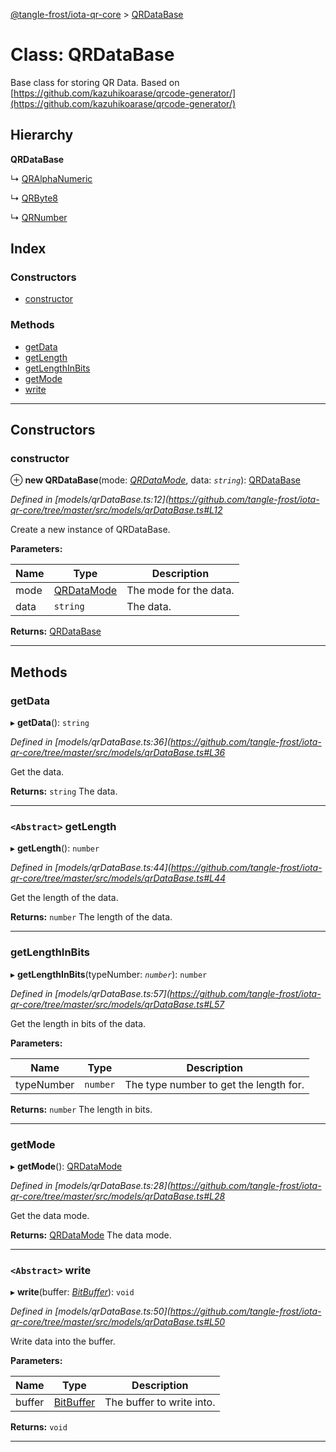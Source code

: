 [@tangle-frost/iota-qr-core](../README.md) > [QRDataBase](../classes/qrdatabase.md)

# Class: QRDataBase

Base class for storing QR Data. Based on [https://github.com/kazuhikoarase/qrcode-generator/](https://github.com/kazuhikoarase/qrcode-generator/)

## Hierarchy

**QRDataBase**

↳  [QRAlphaNumeric](qralphanumeric.md)

↳  [QRByte8](qrbyte8.md)

↳  [QRNumber](qrnumber.md)

## Index

### Constructors

* [constructor](qrdatabase.md#constructor)

### Methods

* [getData](qrdatabase.md#getdata)
* [getLength](qrdatabase.md#getlength)
* [getLengthInBits](qrdatabase.md#getlengthinbits)
* [getMode](qrdatabase.md#getmode)
* [write](qrdatabase.md#write)

---

## Constructors

<a id="constructor"></a>

###  constructor

⊕ **new QRDataBase**(mode: *[QRDataMode](../enums/qrdatamode.md)*, data: *`string`*): [QRDataBase](qrdatabase.md)

*Defined in [models/qrDataBase.ts:12](https://github.com/tangle-frost/iota-qr-core/tree/master/src/models/qrDataBase.ts#L12*

Create a new instance of QRDataBase.

**Parameters:**

| Name | Type | Description |
| ------ | ------ | ------ |
| mode | [QRDataMode](../enums/qrdatamode.md) |  The mode for the data. |
| data | `string` |  The data. |

**Returns:** [QRDataBase](qrdatabase.md)

___

## Methods

<a id="getdata"></a>

###  getData

▸ **getData**(): `string`

*Defined in [models/qrDataBase.ts:36](https://github.com/tangle-frost/iota-qr-core/tree/master/src/models/qrDataBase.ts#L36*

Get the data.

**Returns:** `string`
The data.

___
<a id="getlength"></a>

### `<Abstract>` getLength

▸ **getLength**(): `number`

*Defined in [models/qrDataBase.ts:44](https://github.com/tangle-frost/iota-qr-core/tree/master/src/models/qrDataBase.ts#L44*

Get the length of the data.

**Returns:** `number`
The length of the data.

___
<a id="getlengthinbits"></a>

###  getLengthInBits

▸ **getLengthInBits**(typeNumber: *`number`*): `number`

*Defined in [models/qrDataBase.ts:57](https://github.com/tangle-frost/iota-qr-core/tree/master/src/models/qrDataBase.ts#L57*

Get the length in bits of the data.

**Parameters:**

| Name | Type | Description |
| ------ | ------ | ------ |
| typeNumber | `number` |  The type number to get the length for. |

**Returns:** `number`
The length in bits.

___
<a id="getmode"></a>

###  getMode

▸ **getMode**(): [QRDataMode](../enums/qrdatamode.md)

*Defined in [models/qrDataBase.ts:28](https://github.com/tangle-frost/iota-qr-core/tree/master/src/models/qrDataBase.ts#L28*

Get the data mode.

**Returns:** [QRDataMode](../enums/qrdatamode.md)
The data mode.

___
<a id="write"></a>

### `<Abstract>` write

▸ **write**(buffer: *[BitBuffer](bitbuffer.md)*): `void`

*Defined in [models/qrDataBase.ts:50](https://github.com/tangle-frost/iota-qr-core/tree/master/src/models/qrDataBase.ts#L50*

Write data into the buffer.

**Parameters:**

| Name | Type | Description |
| ------ | ------ | ------ |
| buffer | [BitBuffer](bitbuffer.md) |  The buffer to write into. |

**Returns:** `void`

___


